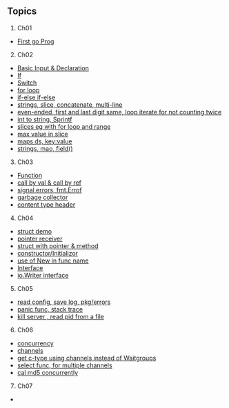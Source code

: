 ## Topics

1. Ch01
  - [First go Prog](https://github.com/rudyredhat/go_2/blob/main/Ch01/welcome.go)
2. Ch02
  - [Basic Input & Declaration](https://github.com/rudyredhat/go_2/blob/main/Ch02/02_01/mean_complete.go)
  - [If](https://github.com/rudyredhat/go_2/blob/main/Ch02/02_02/if_complete.go)
  - [Switch](https://github.com/rudyredhat/go_2/blob/main/Ch02/02_02/switch_complete.go)
  - [for loop](https://github.com/rudyredhat/go_2/blob/main/Ch02/02_03/for_complete.go)
  - [if-else if-else](https://github.com/rudyredhat/go_2/blob/main/Ch02/02_05/fizzbuzz.go)
  - [strings, slice, concatenate, multi-line](https://github.com/rudyredhat/go_2/blob/main/Ch02/02_06/strings_complete.go)
  - [even-ended, first and last digit same, loop iterate for not counting twice](https://github.com/rudyredhat/go_2/blob/main/Ch02/02_08/even_ended.go)
  - [int to string, Sprintf](https://github.com/rudyredhat/go_2/blob/main/Ch02/02_08/sprintf.go)
  - [slices eg with for loop and range](https://github.com/rudyredhat/go_2/blob/main/Ch02/02_09/slices_complete.go)
  - [max value in slice](https://github.com/rudyredhat/go_2/blob/main/Ch02/02_11/max.go)
  - [maps ds, key:value](https://github.com/rudyredhat/go_2/blob/main/Ch02/02_12/maps.go)
  - [strings, mao, field()](https://github.com/rudyredhat/go_2/blob/main/Ch02/02_14/words.go)
3. Ch03
  - [Function](https://github.com/rudyredhat/go_2/blob/main/Ch03/03_01/func.go)
  - [call by val & call by ref](https://github.com/rudyredhat/go_2/blob/main/Ch03/03_02/params_complete.go)
  - [signal errors, fmt.Errof](https://github.com/rudyredhat/go_2/blob/main/Ch03/03_03/errors.go)
  - [garbage collector](https://github.com/rudyredhat/go_2/blob/main/Ch03/03_04/defer_complete.go)
  - [content type header](https://github.com/rudyredhat/go_2/blob/main/Ch03/03_06/ctype.go)
4. Ch04
  - [struct demo](https://github.com/rudyredhat/go_2/blob/main/Ch04/04_01/trade.go)
  - [pointer receiver](https://github.com/rudyredhat/go_2/blob/main/Ch04/04_02/point.go)
  - [struct with pointer & method](https://github.com/rudyredhat/go_2/blob/main/Ch04/04_02/trade.go)
  - [constructor/Initializor](https://github.com/rudyredhat/go_2/blob/main/Ch04/04_03/trade.go)
  - [use of New in func name](https://github.com/rudyredhat/go_2/blob/main/Ch04/04_05/square.go)
  - [Interface](https://github.com/rudyredhat/go_2/blob/main/Ch04/04_06/shapes.go)
  - [io.Writer interface](https://github.com/rudyredhat/go_2/blob/main/Ch04/04_08/capper.go)
5. Ch05
  - [read config, save log, pkg/errors](https://github.com/rudyredhat/go_2/blob/main/Ch05/05_01/errors_complete.go)
  - [panic func, stack trace](https://github.com/rudyredhat/go_2/blob/main/Ch05/05_02/panic_complete.go)
  - [kill server , read pid from a file](https://github.com/rudyredhat/go_2/blob/main/Ch05/05_04/kill.go)
6. Ch06
  - [concurrency](https://github.com/rudyredhat/go_2/blob/main/Ch06/06_01/sites_complete.go)
  - [channels](https://github.com/rudyredhat/go_2/blob/main/Ch06/06_02/chan_complete.go)
  - [get c-type using channels instead of Waitgroups](https://github.com/rudyredhat/go_2/blob/main/Ch06/06_04/sites.go)
  - [select func, for multiple channels](https://github.com/rudyredhat/go_2/blob/main/Ch06/06_05/select_complete.go)
  - [cal md5 concurrently](https://github.com/rudyredhat/go_2/blob/main/Ch06/06_07/md5.go)
7. Ch07
  - 
  
